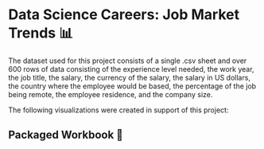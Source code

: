 # Data Science Careers: Job Market Trends 📊

The dataset used for this project consists of a single .csv sheet and over 600 rows of data consisting of the experience level needed, the work year, the job title, the salary, the currency of the salary, the salary in US dollars, the country where the employee would be based, the percentage of the job being remote, the employee residence, and the company size.

The following visualizations were created in support of this project:


## Packaged Workbook 📔
